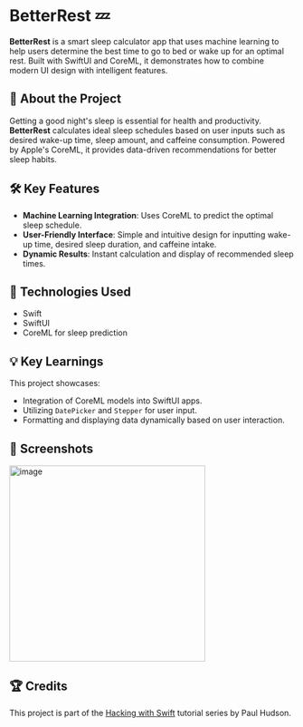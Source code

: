 # BetterRest 💤  
**BetterRest** is a smart sleep calculator app that uses machine learning to help users determine the best time to go to bed or wake up for an optimal rest. Built with SwiftUI and CoreML, it demonstrates how to combine modern UI design with intelligent features.  

## 📖 About the Project  
Getting a good night's sleep is essential for health and productivity. **BetterRest** calculates ideal sleep schedules based on user inputs such as desired wake-up time, sleep amount, and caffeine consumption. Powered by Apple's CoreML, it provides data-driven recommendations for better sleep habits.  

## 🛠️ Key Features  
- **Machine Learning Integration**: Uses CoreML to predict the optimal sleep schedule.  
- **User-Friendly Interface**: Simple and intuitive design for inputting wake-up time, desired sleep duration, and caffeine intake.  
- **Dynamic Results**: Instant calculation and display of recommended sleep times.  

## 🚀 Technologies Used  
- Swift  
- SwiftUI  
- CoreML for sleep prediction  

## 💡 Key Learnings  
This project showcases:  
- Integration of CoreML models into SwiftUI apps.  
- Utilizing `DatePicker` and `Stepper` for user input.  
- Formatting and displaying data dynamically based on user interaction. 

## 📸 Screenshots  
<img width="346" alt="image" src="https://github.com/user-attachments/assets/10f82dab-9186-4f35-b63c-aef44e9a4bd2">
  

## 🏆 Credits  
This project is part of the [Hacking with Swift](https://www.hackingwithswift.com) tutorial series by Paul Hudson.  
